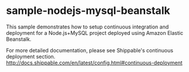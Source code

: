 sample-nodejs-mysql-beanstalk
=============================

This sample demonstrates how to setup continuous integration and deployment for a Node.js+MySQL project deployed using Amazon Elastic Beanstalk.

For more detailed documentation, please see Shippable's continuous deployment section. http://docs.shippable.com/en/latest/config.html#continuous-deployment
